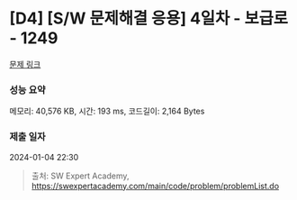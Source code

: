 # [D4] [S/W 문제해결 응용] 4일차 - 보급로 - 1249 

[문제 링크](https://swexpertacademy.com/main/code/problem/problemDetail.do?contestProbId=AV15QRX6APsCFAYD) 

### 성능 요약

메모리: 40,576 KB, 시간: 193 ms, 코드길이: 2,164 Bytes

### 제출 일자

2024-01-04 22:30



> 출처: SW Expert Academy, https://swexpertacademy.com/main/code/problem/problemList.do
